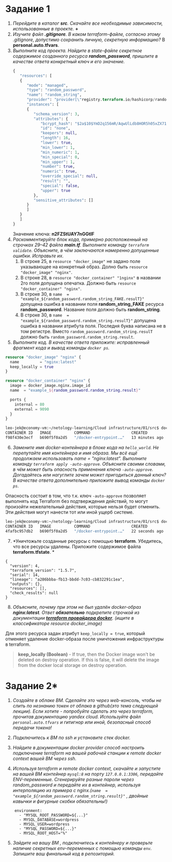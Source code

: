 # Задание 1

1. *Перейдите в каталог **src**. Скачайте все необходимые зависимости, использованные в проекте.*
   **+**
2. *Изучите файл **.gitignore**. В каком terraform-файле, согласно этому .gitignore, допустимо сохранить личную, секретную информацию?*
   В **personal.auto.tfvars**.
3. *Выполните код проекта. Найдите в state-файле секретное содержимое созданного ресурса **random_password**, пришлите в качестве ответа конкретный ключ и его значение.*
   ```terraform
   {
      "resources": [
      {
         "mode": "managed",
         "type": "random_password",
         "name": "random_string",
         "provider": "provider[\"registry.terraform.io/hashicorp/random\"]",
         "instances": [
         {
            "schema_version": 3,
            "attributes": {
               "bcrypt_hash": "$2a$10$YmD2q156mR/AqwUlLdb8HOR5h05xZX71rpSW7ehcWWeP4sd9XE36C",
               "id": "none",
               "keepers": null,
               "length": 16,
               "lower": true,
               "min_lower": 1,
               "min_numeric": 1,
               "min_special": 0,
               "min_upper": 1,
               "number": true,
               "numeric": true,
               "override_special": null,
               "result": "",
               "special": false,
               "upper": true
            },
            "sensitive_attributes": []
         }
         ]
      }
      ]
   }
   ```
   Значение ключа: **n2FZStUAY7nGGtIF**
4. *Раскомментируйте блок кода, примерно расположенный на строчках 29–42 файла **main.tf**.*
*Выполните команду ```terraform validate```. Объясните, в чём заключаются намеренно допущенные ошибки. Исправьте их.*
   1. В строке 25, в `resource "docker_image"` не задано поле указывающее на конкретный образ. 
      Долно быть `resource "docker_image" "nginx"`.
   2. В строке 28, в `resource "docker_container" "1nginx"` в названии 2го поля допущена опечатка.
      Должно быть `resource "docker_container" "nginx"`.
   3. В строке 30, в `name  = "example_${random_password.random_string_FAKE.resulT}"` допущена ошибка в названии поля **random_string_FAKE** ресурса **random_password**. Название поля должно быть **random_string**.
   4. В строке 30, в `name  = "example_${random_password.random_string.resulT}"` допущена ошибка в названии атрибута поля. Последня буква написана не в том регистре.
   Вместо `random_password.random_string.resulT` должно быть `random_password.random_string.result`.
5. *Выполните код. В качестве ответа приложите: исправленный фрагмент кода и вывод команды ```docker ps```.*
```terraform
resource "docker_image" "nginx" {
  name         = "nginx:latest"
  keep_locally = true
}

resource "docker_container" "nginx" {
  image = docker_image.nginx.image_id
  name  = "example_${random_password.random_string.result}"

  ports {
    internal = 80
    external = 9090
  }
}
```   
```sh
leo-jek@economy-vm:~/netology-learning/Cloud infrastructure/01/src$ docker ps
CONTAINER ID   IMAGE          COMMAND                  CREATED          STATUS          PORTS                  NAMES
f98f430e3ecf   b690f5f0a2d5   "/docker-entrypoint.…"   13 minutes ago   Up 13 minutes   0.0.0.0:9090->80/tcp   example_mxVL296CI2Y52moP
```
6. *Замените имя docker-контейнера в блоке кода на ```hello_world```. Не перепутайте имя контейнера и имя образа. Мы всё ещё продолжаем использовать name = "nginx:latest". Выполните команду ```terraform apply -auto-approve```.*
*Объясните своими словами, в чём может быть опасность применения ключа  ```-auto-approve```. Догадайтесь или нагуглите зачем может пригодиться данный ключ? В качестве ответа дополнительно приложите вывод команды ```docker ps```.*

Опасность состоит в том, что т.к. ключ `-auto-approve` позволяет выполнять код Terraform без подтверждения действий, то могут произойти нежелательный действия, которые нельзя будет отменить. Эти действия могут нанести тот или иной ущерб системе.

```sh
leo-jek@economy-vm:~/netology-learning/Cloud infrastructure/01/src$ docker ps
CONTAINER ID   IMAGE          COMMAND                  CREATED          STATUS          PORTS                  NAMES
4fafbc957db2   b690f5f0a2d5   "/docker-entrypoint.…"   22 seconds ago   Up 22 seconds   0.0.0.0:9090->80/tcp   hello_world
```
7. *Уничтожьте созданные ресурсы с помощью **terraform**. Убедитесь, что все ресурсы удалены. Приложите содержимое файла **terraform.tfstate**. *
```terraform-state
{
  "version": 4,
  "terraform_version": "1.5.7",
  "serial": 14,
  "lineage": "a286bbba-fb13-bbdd-7c03-cb832291c1ea",
  "outputs": {},
  "resources": [],
  "check_results": null
}
```
8. *Объясните, почему при этом не был удалён docker-образ **nginx:latest**. Ответ **обязательно** подкрепите строчкой из документации [**terraform провайдера docker**](https://docs.comcloud.xyz/providers/kreuzwerker/docker/latest/docs).  (ищите в классификаторе resource docker_image)*

Для этого ресурса задан атрибут `keep_locally = true`, который отменяет удаление docker-образа после уничтожения инфраструктуры в terraform.
> **keep_locally (Boolean)** - If true, then the Docker image won't be deleted on destroy operation. If this is false, it will delete the image from the docker local storage on destroy operation.



# Задание 2*

1. *Создайте в облаке ВМ. Сделайте это через web-консоль, чтобы не слить по незнанию токен от облака в github(это тема следующей лекции). Если хотите - попробуйте сделать это через terraform, прочитав документацию yandex cloud. Используйте файл ```personal.auto.tfvars``` и гитигнор или иной, безопасный способ передачи токена!*


2. *Подключитесь к ВМ по ssh и установите стек docker.*


3. *Найдите в документации docker provider способ настроить подключение terraform на вашей рабочей станции к remote docker context вашей ВМ через ssh.*


4. *Используя terraform и  remote docker context, скачайте и запустите на вашей ВМ контейнер ```mysql:8``` на порту ```127.0.0.1:3306```, передайте ENV-переменные. Сгенерируйте разные пароли через random_password и передайте их в контейнер, используя интерполяцию из примера с nginx.(```name  = "example_${random_password.random_string.result}"```  , двойные кавычки и фигурные скобки обязательны!)*
```
    environment:
      - "MYSQL_ROOT_PASSWORD=${...}"
      - MYSQL_DATABASE=wordpress
      - MYSQL_USER=wordpress
      - "MYSQL_PASSWORD=${...}"
      - MYSQL_ROOT_HOST="%"
```


5. *Зайдите на вашу ВМ , подключитесь к контейнеру и проверьте наличие секретных env-переменных с помощью команды ```env```. Запишите ваш финальный код в репозиторий.*


